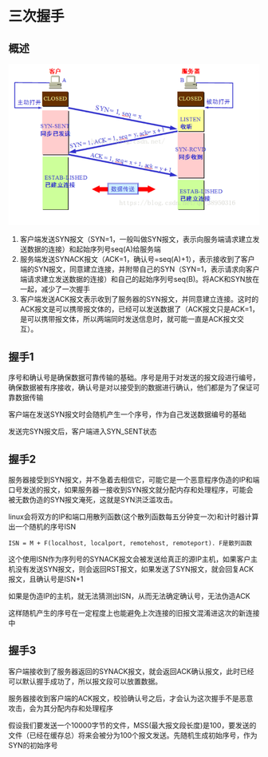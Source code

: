 # 三次握手

## 概述
![](img/3.png)

1. 客户端发送SYN报文（SYN=1，一般叫做SYN报文，表示向服务端请求建立发送数据的连接）和起始序列号seq(A)给服务端
2. 服务端发送SYNACK报文（ACK=1，确认号=seq(A)+1），表示接收到了客户端的SYN报文，同意建立连接，并附带自己的SYN（SYN=1，表示请求向客户端请求建立发送数据的连接）和自己的起始序列号seq(B)。将ACK和SYN放在一起，减少了一次握手
3. 客户端发送ACK报文表示收到了服务器的SYN报文，并同意建立连接。这时的ACK报文是可以携带报文体的，已经可以发送数据了（ACK报文只是ACK=1，是可以携带报文体，所以两端同时发送信息时，就可能一直是ACK报文交互）。

## 握手1
序号和确认号是确保数据可靠传输的基础。序号是用于对发送的报文段进行编号，确保数据被有序接收，确认号是对以接受到的数据进行确认，他们都是为了保证可靠数据传输

客户端在发送SYN报文时会随机产生一个序号，作为自己发送数据编号的基础

发送完SYN报文后，客户端进入SYN_SENT状态

## 握手2
服务器接受到SYN报文，并不急着去相信它，可能它是一个恶意程序伪造的IP和端口号发送的报文，如果服务器一接收到SYN报文就分配内存和处理程序，可能会被无数伪造的SYN报文淹死，这就是SYN洪泛滥攻击。

linux会将双方的IP和端口用散列函数(这个散列函数每五分钟变一次)和计时器计算出一个随机的序号ISN

    ISN = M + F(localhost, localport, remotehost, remoteport). F是散列函数

这个使用ISN作为序列号的SYNACK报文会被发送给真正的源IP主机，如果客户主机没有发送SYN报文，则会返回RST报文，如果发送了SYN报文，就会回复ACK报文，且确认号是ISN+1

如果是伪造IP的主机，就无法猜测出ISN，从而无法确定确认号，无法伪造ACK

这样随机产生的序号在一定程度上也能避免上次连接的旧报文混淆进这次的新连接中

## 握手3
客户端接收到了服务器返回的SYNACK报文，就会返回ACK确认报文，此时已经可以默认握手成功了，所以报文段可以放置数据。

服务器接收到客户端的ACK报文，校验确认号之后，才会认为这次握手不是恶意攻击，会为其分配内存和处理程序

假设我们要发送一个10000字节的文件，MSS(最大报文段长度)是100，要发送的文件（已经在缓存总）将来会被分为100个报文发送。先随机生成初始序号，作为SYN的初始序号

